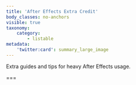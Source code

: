 ```yaml
---
title: 'After Effects Extra Credit'
body_classes: no-anchors
visible: true
taxonomy:
    category:
        - listable
metadata:
    'twitter:card': summary_large_image
---
```


Extra guides and tips for heavy After Effects usage.

===